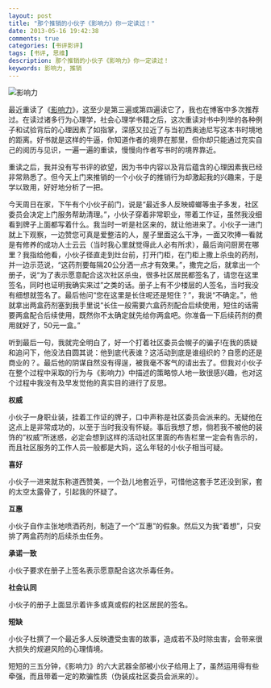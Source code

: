 ```yaml
---
layout: post
title: "那个推销的小伙子《影响力》你一定读过！"
date: 2013-05-16 19:42:38
comments: true
categories: [书评影评]
tags: [书评, 思维]
description: 那个推销的小伙子《影响力》你一定读过！
keywords: 影响力, 推销
---
```


![影响力](https://img5.doubanio.com/mpic/s4552058.jpg)

最近重读了《[影响力](http://book.douban.com/subject/5287474/)》，这至少是第三遍或第四遍读它了，我也在博客中多次推荐过。在读过诸多行为心理学，社会心理学书籍之后，这次重读对书中列举的各种例子和试验背后的心理因素了如指掌，深感又拉近了与当初西奥迪尼写这本书时境地的距离。好书就是这样的牛逼，你知道作者的境界在那里，但你却只能通过充实自己的阅历与见识，一遍一遍的重读，慢慢向作者写书时的境界靠近。

<!--more-->

重读之后，我并没有写书评的欲望，因为书中内容以及背后蕴含的心理因素我已经非常熟悉了。但今天上门来推销的一个小伙子的推销行为却激起我的兴趣来，于是学以致用，好好地分析了一把。

今天周日在家，下午有个小伙子前门，说是“最近多人反映蟑螂等虫子多发，社区委员会决定上门服务帮助清理。”，小伙子穿着非常职业，带着工作证，虽然我没细看到牌子上面都写着什么。我当时一听是社区来的，就让他进来了。小伙子一进门就上下观察，一边赞您可真是爱整洁的人，屋子里面这么干净，一面又吹捧一看就是有修养的成功人士云云（当时我心里就觉得此人必有所求），最后询问厨房在哪里？我指给他看，小伙子径直走到灶台前，打开门柜，在门柜上撒上杀虫的药剂，并一边示范说，“这药剂要每隔20公分洒一点才有效果。”，撒完之后，就拿出一个册子，说“为了表示愿意配合这次社区杀虫，很多社区居民都签名了，请您在这里签名，同时也证明我确实来过”之类的话。册子上有不少楼层的人签名，当时我没有细想就签名了。最后他问“您在这里是长住呢还是短住？”，我说“不确定。”，他就拿出两盒药剂塞到我手里说“长住一般需要六盒药剂配合后续使用，短住的话需要两盒配合后续使用，既然你不太确定就先给你两盒吧。你准备一下后续药剂的费用就好了，50元一盒。”

听到最后一句，我就完全明白了，好一个打着社区委员会幌子的骗子!在我的质疑和追问下，他没法自圆其说：他到底代表谁？这活动到底是谁组织的？自愿的还是商业的？。最后他的阴谋自然没有得逞，被我毫不客气的请出去了。但我对小伙子在整个过程中采取的行为与《影响力》中描述的策略惊人地一致很感兴趣，也对这个过程中我没有及早发觉他的真实目的进行了反思。

**权威**

小伙子一身职业装，挂着工作证的牌子，口中声称是社区委员会派来的。无疑他在这点上是非常成功的，以至于当时我没有怀疑。事后我想了想，倘若我不被他的装饰的“权威”所迷惑，必定会想到这样的活动社区里面的布告栏里一定会有告示的，而且社区服务的工作人员一般都是大妈，这么年轻的小伙子相当可疑。

**喜好**

小伙子一进来就东称道西赞美，一个劲儿地套近乎，可惜他这套手艺还没到家，套的太空太露骨了，引起我的怀疑了。

**互惠**

小伙子自作主张地喷洒药剂，制造了一个“互惠”的假象。然后又为我“着想”，只安排了两盒药剂的后续杀虫任务。

**承诺一致**

小伙子要求在册子上签名表示愿意配合这次杀毒任务。

**社会认同**

小伙子的册子上面显示着许多或真或假的社区居民的签名。

**短缺**

小伙子杜撰了一个最近多人反映遭受虫害的故事，造成若不及时除虫害，会带来很大损失的规避风险的心理情境。

短短的三五分钟，《影响力》的六大武器全部被小伙子给用上了，虽然运用得有些牵强，而且带着一定的欺骗性质（伪装成社区委员会派来的）。
